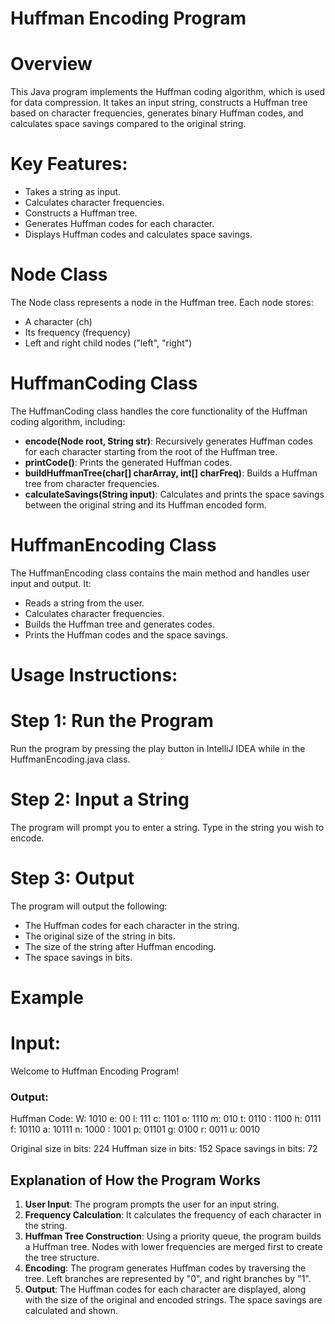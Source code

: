# Huffman Encoding Program

# Overview
This Java program implements the Huffman coding algorithm, which is used for data compression. It takes an input string, 
constructs a Huffman tree based on character frequencies, generates binary Huffman codes, and calculates space savings compared to the original string.

# Key Features:
- Takes a string as input.
- Calculates character frequencies.
- Constructs a Huffman tree.
- Generates Huffman codes for each character.
- Displays Huffman codes and calculates space savings.

# Node Class
The Node class represents a node in the Huffman tree. Each node stores:
- A character (ch)
- Its frequency (frequency)
- Left and right child nodes ("left", "right")

# HuffmanCoding Class
The HuffmanCoding class handles the core functionality of the Huffman coding algorithm, including:
- **encode(Node root, String str)**: Recursively generates Huffman codes for each character starting from the root of the Huffman tree.
- **printCode()**: Prints the generated Huffman codes.
- **buildHuffmanTree(char[] charArray, int[] charFreq)**: Builds a Huffman tree from character frequencies.
- **calculateSavings(String input)**: Calculates and prints the space savings between the original string and its Huffman encoded form.

# HuffmanEncoding Class
The HuffmanEncoding class contains the main method and handles user input and output. It:
- Reads a string from the user.
- Calculates character frequencies.
- Builds the Huffman tree and generates codes.
- Prints the Huffman codes and the space savings.

# Usage Instructions:
# Step 1: Run the Program
Run the program by pressing the play button in IntelliJ IDEA while in the HuffmanEncoding.java class.

# Step 2: Input a String
The program will prompt you to enter a string. Type in the string you wish to encode.

# Step 3: Output
The program will output the following:
- The Huffman codes for each character in the string.
- The original size of the string in bits.
- The size of the string after Huffman encoding.
- The space savings in bits.

# Example
# Input:
Welcome to Huffman Encoding Program!

### Output:
Huffman Code:
W: 1010
e: 00
l: 111
c: 1101
o: 1110
m: 010
t: 0110
: 1100
h: 0111
f: 10110
a: 10111
n: 1000
  : 1001
p: 01101
g: 0100
r: 0011
u: 0010

Original size in bits: 224
Huffman size in bits: 152
Space savings in bits: 72

## Explanation of How the Program Works
1. **User Input**: The program prompts the user for an input string.
2. **Frequency Calculation**: It calculates the frequency of each character in the string.
3. **Huffman Tree Construction**: Using a priority queue, the program builds a Huffman tree. Nodes with lower frequencies are merged first to create the tree structure.
4. **Encoding**: The program generates Huffman codes by traversing the tree. Left branches are represented by "0", and right branches by "1".
5. **Output**: The Huffman codes for each character are displayed, along with the size of the original and encoded strings. The space savings are calculated and shown.
